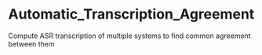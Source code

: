 # Automatic_Transcription_Agreement
Compute ASR transcription of multiple systems to find common agreement between them

